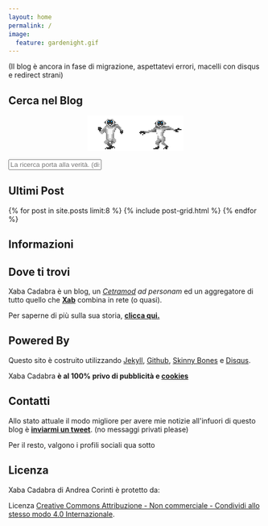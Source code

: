 ```yaml
---
layout: home
permalink: /
image:
  feature: gardenight.gif
---
```

<div>
  (Il blog è ancora in fase di migrazione, aspettatevi errori, macelli con disqus e redirect strani)
</div>

<div><h2 class="post-title"><i class="fa fa-search"></i> Cerca nel Blog</h2></div>

<div>
  <figure>
   <p style="text-align:center;"><img src="/images/SCIMMIE.gif" alt="scimmie"></p>
</figure>
</div>

<!-- Html Elements for Search -->
<div id="search-container">
<input type="text" id="search-input" placeholder="La ricerca porta alla verità. (disse Socrate. Poi però è morto)">
<ul id="results-container"></ul>
</div>

<!-- Script pointing to jekyll-search.js -->
<script src="{{ site.baseurl }}/bower_components/simple-jekyll-search/dest/jekyll-search.js" type="text/javascript"></script>

<script type="text/javascript">
SimpleJekyllSearch({
  searchInput: document.getElementById('search-input'),
  resultsContainer: document.getElementById('results-container'),
  json: '/search.json',
})
</script>

<div><h2 class="post-title"><i class="fa fa-clock-o"></i> Ultimi Post</h2></div>

<div class="tiles">
  {% for post in site.posts limit:8 %}
    {% include post-grid.html %}
  {% endfor %}
</div>
</div>

<div><h2 class="post-title"><i class="fa fa-info-circle"></i> Informazioni</h2></div>

<div class="tiles">

<div class="tile">
  <h2 class="post-title"> <i class="fa fa-home"></i> Dove ti trovi</h2>
  <p class="post-excerpt">Xaba Cadabra è un blog, un <i><a href="/2013/cetramod/">Cetramod</a> ad personam</i> ed un aggregatore di tutto quello che <a href="/about/"><b>Xab</b></a> combina in rete (o quasi).</p> 

  <p>Per saperne di più sulla sua storia, <a href="/blog/story/"><b>clicca qui.</b></a></p> 
</div><!-- /.tile -->

<div class="tile">
  <h2 class="post-title"><i class="fa fa-rocket"></i> Powered By</h2>
  <p class="post-excerpt">Questo sito è costruito utilizzando <a href="http://jekyllrb.com/">Jekyll</a>, <a href="https://github.com/">Github</a>, <a href="http://mmistakes.github.io/skinny-bones-jekyll/">Skinny Bones</a> e <a href="https://disqus.com/">Disqus</a>.</p>
  <p class="post-excerpt">Xaba Cadabra <b>è al 100% privo di pubblicità e <a href="https://it.wikipedia.org/wiki/Cookie">cookies</a></b></p>
</div><!-- /.tile -->

<div class="tile">
  <h2 class="post-title"><i class="fa fa-phone-square"></i> Contatti</h2>
  <p class="post-excerpt">Allo stato attuale il modo migliore per avere mie notizie all'infuori di questo blog è <a href="https://twitter.com/Xabaras89"><b>inviarmi un tweet</b></a>. (no messaggi privati please)</p>
  <p class="post-excerpt">Per il resto, valgono i profili sociali qua sotto</p>
</div><!-- /.tile -->

<div class="tile">
  <h2 class="post-title"><i class="fa fa-creative-commons"></i> Licenza</h2>
  <p class="post-excerpt">Xaba Cadabra di Andrea Corinti è protetto da:</p> 
  <p class="post-excerpt">Licenza <a rel="license" href="http://creativecommons.org/licenses/by-nc-sa/4.0/">Creative Commons Attribuzione - Non commerciale - Condividi allo stesso modo 4.0 Internazionale</a>.</p>
</div><!-- /.tile -->

</div><!-- /.tiles -->
